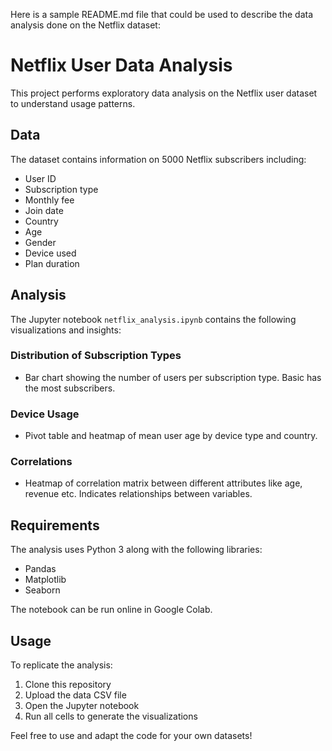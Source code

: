 Here is a sample README.md file that could be used to describe the data analysis done on the Netflix dataset:

# Netflix User Data Analysis

This project performs exploratory data analysis on the Netflix user dataset to understand usage patterns.

## Data

The dataset contains information on 5000 Netflix subscribers including:

- User ID
- Subscription type 
- Monthly fee
- Join date
- Country
- Age
- Gender
- Device used
- Plan duration

## Analysis

The Jupyter notebook `netflix_analysis.ipynb` contains the following visualizations and insights:

### Distribution of Subscription Types

- Bar chart showing the number of users per subscription type. Basic has the most subscribers.

### Device Usage

- Pivot table and heatmap of mean user age by device type and country.

### Correlations

- Heatmap of correlation matrix between different attributes like age, revenue etc. Indicates relationships between variables.

## Requirements

The analysis uses Python 3 along with the following libraries:

- Pandas
- Matplotlib
- Seaborn

The notebook can be run online in Google Colab.

## Usage

To replicate the analysis:

1. Clone this repository 
2. Upload the data CSV file
3. Open the Jupyter notebook
4. Run all cells to generate the visualizations

Feel free to use and adapt the code for your own datasets!
